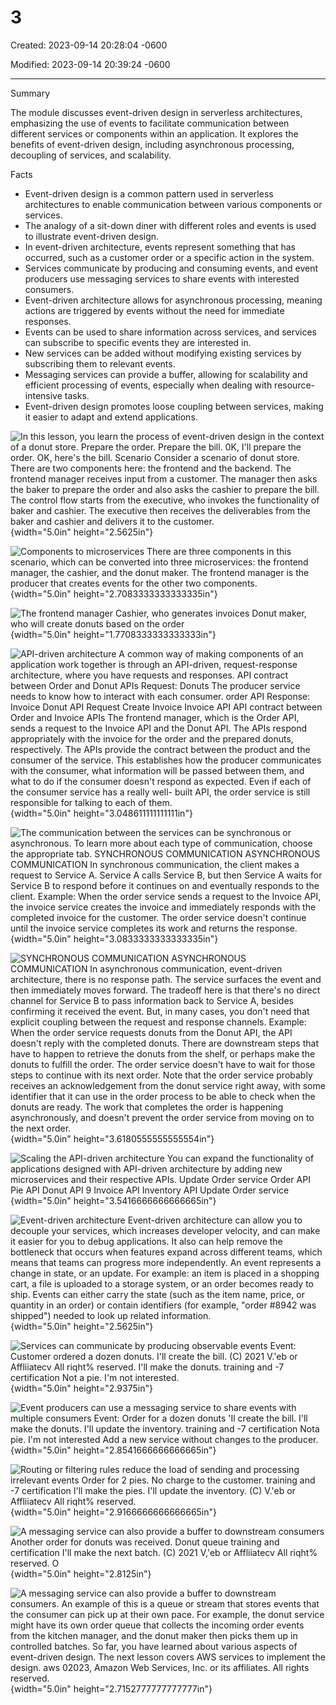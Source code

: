 # 3

Created: 2023-09-14 20:28:04 -0600

Modified: 2023-09-14 20:39:24 -0600

---

Summary

The module discusses event-driven design in serverless architectures, emphasizing the use of events to facilitate communication between different services or components within an application. It explores the benefits of event-driven design, including asynchronous processing, decoupling of services, and scalability.

Facts

- Event-driven design is a common pattern used in serverless architectures to enable communication between various components or services.
- The analogy of a sit-down diner with different roles and events is used to illustrate event-driven design.
- In event-driven architecture, events represent something that has occurred, such as a customer order or a specific action in the system.
- Services communicate by producing and consuming events, and event producers use messaging services to share events with interested consumers.
- Event-driven architecture allows for asynchronous processing, meaning actions are triggered by events without the need for immediate responses.
- Events can be used to share information across services, and services can subscribe to specific events they are interested in.
- New services can be added without modifying existing services by subscribing them to relevant events.
- Messaging services can provide a buffer, allowing for scalability and efficient processing of events, especially when dealing with resource-intensive tasks.
- Event-driven design promotes loose coupling between services, making it easier to adapt and extend applications.





![In this lesson, you learn the process of event-driven design in the context of a donut store. Prepare the order. Prepare the bill. 0K, I'll prepare the order. OK, here's the bill. Scenario Consider a scenario of donut store. There are two components here: the frontend and the backend. The frontend manager receives input from a customer. The manager then asks the baker to prepare the order and also asks the cashier to prepare the bill. The control flow starts from the executive, who invokes the functionality of baker and cashier. The executive then receives the deliverables from the baker and cashier and delivers it to the customer. ](../../../media/AWS-Developing-Serverless-Solutions-on-AWS-Module-1-3-image1.png){width="5.0in" height="2.5625in"}



![Components to microservices There are three components in this scenario, which can be converted into three microservices: the frontend manager, the cashier, and the donut maker. The frontend manager is the producer that creates events for the other two components. ](../../../media/AWS-Developing-Serverless-Solutions-on-AWS-Module-1-3-image2.png){width="5.0in" height="2.7083333333333335in"}



![The frontend manager Cashier, who generates invoices Donut maker, who will create donuts based on the order ](../../../media/AWS-Developing-Serverless-Solutions-on-AWS-Module-1-3-image3.png){width="5.0in" height="1.7708333333333333in"}



![API-driven architecture A common way of making components of an application work together is through an API-driven, request-response architecture, where you have requests and responses. API contract between Order and Donut APIs Request: Donuts The producer service needs to know how to interact with each consumer. order API Response: Invoice Donut API Request Create Invoice Invoice API API contract between Order and Invoice APIs The frontend manager, which is the Order API, sends a request to the Invoice API and the Donut API. The APIs respond appropriately with the invoice for the order and the prepared donuts, respectively. The APIs provide the contract between the product and the consumer of the service. This establishes how the producer communicates with the consumer, what information will be passed between them, and what to do if the consumer doesn't respond as expected. Even if each of the consumer service has a really well- built API, the order service is still responsible for talking to each of them. ](../../../media/AWS-Developing-Serverless-Solutions-on-AWS-Module-1-3-image4.png){width="5.0in" height="3.048611111111111in"}



![The communication between the services can be synchronous or asynchronous. To learn more about each type of communication, choose the appropriate tab. SYNCHRONOUS COMMUNICATION ASYNCHRONOUS COMMUNICATION In synchronous communication, the client makes a request to Service A. Service A calls Service B, but then Service A waits for Service B to respond before it continues on and eventually responds to the client. Example: When the order service sends a request to the Invoice API, the invoice service creates the invoice and immediately responds with the completed invoice for the customer. The order service doesn't continue until the invoice service completes its work and returns the response. ](../../../media/AWS-Developing-Serverless-Solutions-on-AWS-Module-1-3-image5.png){width="5.0in" height="3.0833333333333335in"}



![SYNCHRONOUS COMMUNICATION ASYNCHRONOUS COMMUNICATION In asynchronous communication, event-driven architecture, there is no response path. The service surfaces the event and then immediately moves forward. The tradeoff here is that there's no direct channel for Service B to pass information back to Service A, besides confirming it received the event. But, in many cases, you don't need that explicit coupling between the request and response channels. Example: When the order service requests donuts from the Donut API, the API doesn't reply with the completed donuts. There are downstream steps that have to happen to retrieve the donuts from the shelf, or perhaps make the donuts to fulfill the order. The order service doesn't have to wait for those steps to continue with its next order. Note that the order service probably receives an acknowledgement from the donut service right away, with some identifier that it can use in the order process to be able to check when the donuts are ready. The work that completes the order is happening asynchronously, and doesn't prevent the order service from moving on to the next order. ](../../../media/AWS-Developing-Serverless-Solutions-on-AWS-Module-1-3-image6.png){width="5.0in" height="3.6180555555555554in"}



![Scaling the API-driven architecture You can expand the functionality of applications designed with API-driven architecture by adding new microservices and their respective APIs. Update Order service Order API Pie API Donut API 9 Invoice API Inventory API Update Order service ](../../../media/AWS-Developing-Serverless-Solutions-on-AWS-Module-1-3-image7.png){width="5.0in" height="3.5416666666666665in"}



![Event-driven architecture Event-driven architecture can allow you to decouple your services, which increases developer velocity, and can make it easier for you to debug applications. It also can help remove the bottleneck that occurs when features expand across different teams, which means that teams can progress more independently. An event represents a change in state, or an update. For example: an item is placed in a shopping cart, a file is uploaded to a storage system, or an order becomes ready to ship. Events can either carry the state (such as the item name, price, or quantity in an order) or contain identifiers (for example, "order #8942 was shipped") needed to look up related information. ](../../../media/AWS-Developing-Serverless-Solutions-on-AWS-Module-1-3-image8.png){width="5.0in" height="2.5625in"}



![Services can communicate by producing observable events Event: Customer ordered a dozen donuts. I'll create the bill. (C) 2021 V.'eb or Affliiatecv All riqht% reserved. I'll make the donuts. training and -7 certification Not a pie. I'm not interested. ](../../../media/AWS-Developing-Serverless-Solutions-on-AWS-Module-1-3-image9.png){width="5.0in" height="2.9375in"}



![Event producers can use a messaging service to share events with multiple consumers Event: Order for a dozen donuts 'Il create the bill. I'll make the donuts. I'll update the inventory. training and -7 certification Nota pie. I'm not interested Add a new service without changes to the producer. ](../../../media/AWS-Developing-Serverless-Solutions-on-AWS-Module-1-3-image10.png){width="5.0in" height="2.8541666666666665in"}



![Routing or filtering rules reduce the load of sending and processing irrelevant events Order for 2 pies. No charge to the customer. training and -7 certification I'll make the pies. I'll update the inventory. (C) V.'eb or Affliiatecv All riqht% reserved. ](../../../media/AWS-Developing-Serverless-Solutions-on-AWS-Module-1-3-image11.png){width="5.0in" height="2.9166666666666665in"}



![A messaging service can also provide a buffer to downstream consumers Another order for donuts was received. Donut queue training and certification I'll make the next batch. (C) 2021 V,'eb or Affliiatecv All riqht% reserved. O ](../../../media/AWS-Developing-Serverless-Solutions-on-AWS-Module-1-3-image12.png){width="5.0in" height="2.8125in"}



![A messaging service can also provide a buffer to downstream consumers. An example of this is a queue or stream that stores events that the consumer can pick up at their own pace. For example, the donut service might have its own order queue that collects the incoming order events from the kitchen manager, and the donut maker then picks them up in controlled batches. So far, you have learned about various aspects of event-driven design. The next lesson covers AWS services to implement the design. aws 02023, Amazon Web Services, Inc. or its affiliates. All rights reserved. ](../../../media/AWS-Developing-Serverless-Solutions-on-AWS-Module-1-3-image13.png){width="5.0in" height="2.7152777777777777in"}













